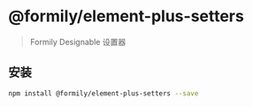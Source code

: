 # @formily/element-plus-setters

> Formily Designable 设置器

## 安装

```bash
npm install @formily/element-plus-setters --save
```

